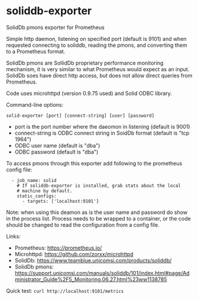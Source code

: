 # soliddb-exporter
SolidDb pmons exporter for Prometheus

Simple http daemon, listening on specified port (default is 9101) and when requested connecting to soliddb, reading the pmons, and converting them to a Prometheus format.

SolidDb pmons are SollidDb proprietary performance monitoring mechanism, it is very similar to what Prometheus would expect as
an input. SolidDb soes have direct http access, but does not allow direct queries from Prometheus.

Code uses microhttpd (version 0.9.75 used) and Solid ODBC library.

Command-line options:
```
solid-exporter [port] [connect-string] [user] [password]
```
- port is the port number where the daeomon in listening (default is 9001)
- connect-string is ODBC connect string in SoidDb format (default is "tcp 1964")
- ODBC user name (default is "dba")
- ODBC password (default is "dba")

To access pmons through this exporter add following to the prometheus config file:
```
  - job_name: solid
    # If soliddb-exporter is installed, grab stats about the local
    # machine by default.
    static_configs:
      - targets: ['localhost:9101']
```

Note: when using this deamon as is the user name and password do show in the process list. Process needs to be wrapped to a container, or the code should be changed to read the configuration from a config file.

Links:
- Prometheus: https://prometheus.io/
- Microhttpd: https://github.com/zorxx/microhttpd
- SolidDb: https://www.teamblue.unicomsi.com/products/soliddb/
- SolidDb pmons: https://support.unicomsi.com/manuals/soliddb/101/index.html#page/Administrator_Guide%2F5_Monitoring.06.27.html%23ww1138785

Quick test:
```curl http://localhost:9101/metrics```
